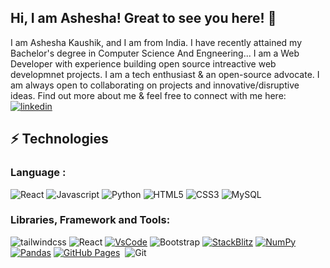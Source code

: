 ## Hi, I am Ashesha! Great to see you here! 👋


I am Ashesha Kaushik, and I am from India. I have recently attained my Bachelor's degree in Computer Science And Engneering... I am a Web Developer with experience building open source intreactive web developmnet projects. I am a tech enthusiast & an open-source advocate. I am always open to collaborating on projects and innovative/disruptive ideas. Find out more about me & feel free to connect with me here:<a href="https://www.linkedin.com/in/ashesha-kaushik-41999ak"><img alt="linkedin" src="https://img.shields.io/badge/linkedIn%20-%23013243.svg?logo=linkedin&logoColor=white"></a>

## ⚡ Technologies

### Language :
![React](https://img.shields.io/badge/-React-black?style=flat-square&logo=React)
![Javascript](https://img.shields.io/badge/-Javascript-black?style=flat-square&logo=Javascript)
![Python](https://img.shields.io/badge/-Python-black?style=flat-square&logo=Python)
![HTML5](https://img.shields.io/badge/-HTML5-E34F26?style=flat-square&logo=html5&logoColor=white)
![CSS3](https://img.shields.io/badge/-CSS3-1572B6?style=flat-square&logo=css3)
![MySQL](https://img.shields.io/badge/-MySQL-black?style=flat-square&logo=mysql)

### Libraries, Framework and Tools:
![tailwindcss](https://img.shields.io/badge/-tailwindcss-black?style=flat-square&logo=tailwindcss)
![React](https://img.shields.io/badge/-React-black?style=flat-square&logo=React)
<a href="#"><img alt="VsCode" src="https://img.shields.io/badge/VsCode%20-%23013243.svg?logo=VsCode&logoColor=white"></a>
![Bootstrap](https://img.shields.io/badge/-Bootstrap-563D7C?style=flat-square&logo=bootstrap)
<a href="#"><img alt="StackBlitz" src="https://img.shields.io/badge/StackBlitz%20-%23013243.svg?logo=StackBlitz&logoColor=white"></a>
<a href="#"><img alt="NumPy" src="https://img.shields.io/badge/Numpy%20-%23013243.svg?logo=numpy&logoColor=white"></a>
<a href="#"><img alt="Pandas" src="https://img.shields.io/badge/Pandas%20-%23150458.svg?logo=pandas&logoColor=white"></a>
<a href="#"><img alt="GitHub Pages" src="https://img.shields.io/badge/GitHub%20Pages-%23327FC7.svg?logo=github&logoColor=white"></a>
<a href="#"><img alt="" src="https://img.shields.io/badge/Heroku%20-%23430098.svg?logo=heroku&logoColor=white"></a>
![Git](https://img.shields.io/badge/-Git-black?style=flat-square&logo=git)
